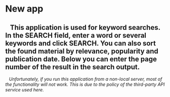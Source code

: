 # New app

## &nbsp;&nbsp; This application is used for keyword searches. In the SEARCH field, enter a word or several keywords and click SEARCH. You can also sort the found material by relevance, popularity and publication date. Below you can enter the page number of the result in the search output. 
&nbsp;&nbsp; *Unfortunately, if you run this application from a non-local server, most of the functionality will not work. This is due to the policy of the third-party API service used here.*

